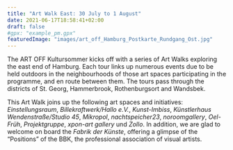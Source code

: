 ```yaml
---
title: "Art Walk East: 30 July to 1 August"
date: 2021-06-17T18:58:41+02:00
draft: false
#gpx: "example_pm.gpx"
featuredImage: "images/art_off_Hamburg_Postkarte_Rundgang_Ost.jpg"
---
```


The ART OFF Kultursommer kicks off with a series of Art Walks exploring the east end of Hamburg. Each tour links up numerous events due to be held outdoors in the neighbourhoods of those art 
spaces participating in the programme, and en route between them. The tours pass through the districts of St. Georg, Hammerbrook, Rothenburgsort and Wandsbek.

<!--more-->

This Art Walk joins up the following art spaces and initiatives: *Einstellungsraum*, *Billekraftwerk/Hallo e.V.*, *Kunst-Imbiss*, *Künstlerhaus Wendenstraße/Studio 45*, *Mikropol*, 
*nachtspeicher23*, *noroomgallery*, *Oel-Früh*, *Projektgruppe*, *xpon-art gallery* und *Zollo*. In addition, we are glad to welcome on board the *Fabrik der Künste*, offering a glimpse of the 
“Positions” of the BBK, the professional association of visual artists.

